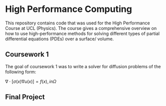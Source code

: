 # High Performance Computing
This repository contains code that was used for the High Performance Course at UCL (Physics). The course gives a comprehensive overview on how to use high-performance methods for solving different types of partial differential equations (PDEs) over a surface/ volume. 

## Coursework 1
The goal of coursework 1 was to write a solver for diffusion problems of the following form:

$\nabla \cdot [\sigma(x) \nabla u(x)] = f(x), in \Omega$

## Final Project
